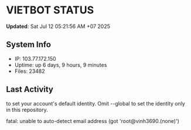 # VIETBOT STATUS
**Updated**: Sat Jul 12 05:21:56 AM +07 2025

## System Info
- IP: 103.77.172.150
- Uptime: up 6 days, 9 hours, 9 minutes
- Files: 23482

## Last Activity

to set your account's default identity.
Omit --global to set the identity only in this repository.

fatal: unable to auto-detect email address (got 'root@vinh3690.(none)')
